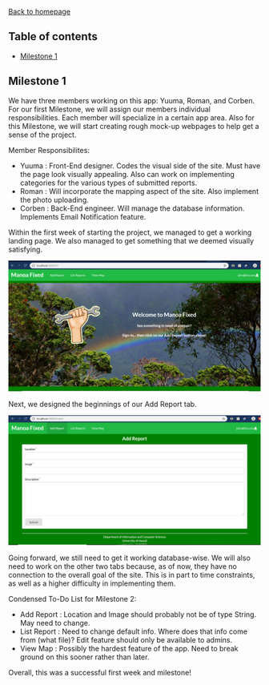 [Back to homepage](index.html)

## Table of contents

* [Milestone 1](#Milestone-1)

## Milestone 1 

We have three members working on this app: Yuuma, Roman, and Corben. For our first Milestone, we will assign our members individual responsibilities. Each member will specialize in a certain app area. Also for this Milestone, we will start creating rough mock-up webpages to help get a sense of the project.

Member Responsibilites:

* Yuuma : Front-End designer. Codes the visual side of the site. Must have the page look visually appealing. Also can work on implementing categories for the various types of submitted reports.
* Roman : Will incorporate the mapping aspect of the site. Also implement the photo uploading.
* Corben : Back-End engineer. Will manage the database information. Implements Email Notification feature.

Within the first week of starting the project, we managed to get a working landing page. We also managed to get something that we deemed visually satisfying.

<img src="landing.PNG">

Next, we designed the beginnings of our Add Report tab.

<img src="addreport.PNG">

Going forward, we still need to get it working database-wise. We will also need to work on the other two tabs because, as of now, they have no connection to the overall goal of the site. This is in part to time constraints, as well as a higher difficulty in implementing them. 

Condensed To-Do List for Milestone 2:

* Add Report : Location and Image should probably not be of type String. May need to change.
* List Report : Need to change default info. Where does that info come from (what file)? Edit feature should only be available to admins. 
* View Map : Possibly the hardest feature of the app. Need to break ground on this sooner rather than later.

Overall, this was a successful first week and milestone!
